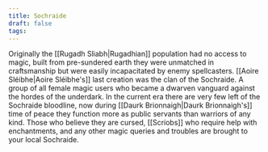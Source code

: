 ```yaml
---
title: Sochraide
draft: false
tags:
---
```

Originally the [[Rugadh Sliabh|Rugadhian]] population had no access to magic, built from pre-sundered earth they were unmatched in craftsmanship but were easily incapacitated by enemy spellcasters. [[Aoire Sléibhe|Aoire Sléibhe's]] last creation was the clan of the Sochraide. A group of all female magic users who became a dwarven vanguard against the hordes of the underdark. In the current era there are very few left of the Sochraide bloodline, now during [[Daurk Brionnaigh|Daurk Brionnaigh's]] time of peace they function more as public servants than warriors of any kind. Those who believe they are cursed, [[Scríobs]] who require help with enchantments, and any other magic queries and troubles are brought to your local Sochraide.